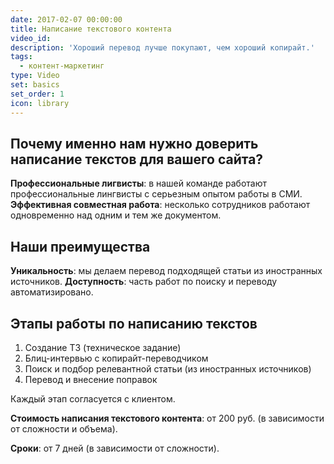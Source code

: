 ```yaml
---
date: 2017-02-07 00:00:00
title: Написание текстового контента
video_id:
description: 'Хороший перевод лучше покупают, чем хороший копирайт.'
tags:
  - контент-маркетинг
type: Video
set: basics
set_order: 1
icon: library
---
```



## Почему именно нам нужно доверить написание текстов для вашего сайта?

**Профессиональные лигвисты**: в нашей команде работают профессиональные лингвисты с серьезным опытом работы в СМИ.
**Эффективная совместная работа**: несколько сотрудников работают одновременно над одним и тем же документом. 

## Наши преимущества

**Уникальность**: мы делаем перевод подходящей статьи из иностранных источников.
**Доступность**: часть работ по поиску и переводу автоматизировано.

## Этапы работы по написанию текстов

1. Создание ТЗ (техническое задание)
2. Блиц-интервью с копирайт-переводчиком
3. Поиск и подбор релевантной статьи (из иностранных источников)
4. Перевод и внесение поправок

Каждый этап согласуется с клиентом.

**Стоимость написания текстового контента**: от 200 руб. (в зависимости от сложности и объема).

**Сроки**: от 7 дней (в зависимости от сложности).